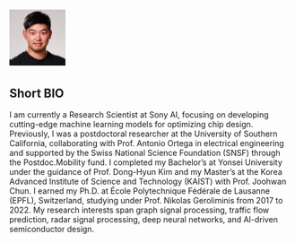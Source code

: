 # <img src="images/semin_kwak.jpg" alt="Semin Kwak" class="d-block mx-auto mb-4 img-round" style="width: 100px; height: 100px;">

## Short BIO

I am currently a Research Scientist at Sony AI, focusing on developing cutting-edge machine learning models for optimizing chip design. Previously, I was a postdoctoral researcher at the University of Southern California, collaborating with Prof. Antonio Ortega in electrical engineering and supported by the Swiss National Science Foundation (SNSF) through the Postdoc.Mobility fund. I completed my Bachelor’s at Yonsei University under the guidance of Prof. Dong-Hyun Kim and my Master’s at the Korea Advanced Institute of Science and Technology (KAIST) with Prof. Joohwan Chun. I earned my Ph.D. at École Polytechnique Fédérale de Lausanne (EPFL), Switzerland, studying under Prof. Nikolas Geroliminis from 2017 to 2022. My research interests span graph signal processing, traffic flow prediction, radar signal processing, deep neural networks, and AI-driven semiconductor design.